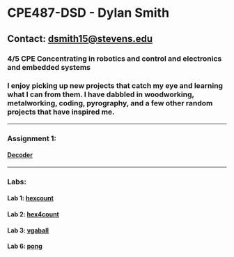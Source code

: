 
# **CPE487-DSD - Dylan Smith**

## Contact: dsmith15@stevens.edu

### 4/5 CPE Concentrating in robotics and control and electronics and embedded systems

### I enjoy picking up new projects that catch my eye and learning what I can from them. I have dabbled in woodworking, metalworking, coding, pyrography, and a few other random projects that have inspired me.

___

### Assignment 1:
#### [Decoder](https://github.com/dsmith15/CPE487-DSD/tree/main/Homework/Assignment%201)
___

### Labs:
#### Lab 1: [hexcount](https://github.com/dsmith15/CPE487-DSD/tree/main/Labs/Vivado%20Lab%201)
#### Lab 2: [hex4count](https://github.com/dsmith15/CPE487-DSD/tree/main/Labs/Vivado%20Lab%202/hex4count)
#### Lab 3: [vgaball](https://github.com/dsmith15/CPE487-DSD/tree/main/Labs/Vivado%20Lab%203/vgaball)
#### Lab 6: [pong](https://github.com/dsmith15/CPE487-DSD/tree/main/Labs/Vivado%20Lab%206/pong)

